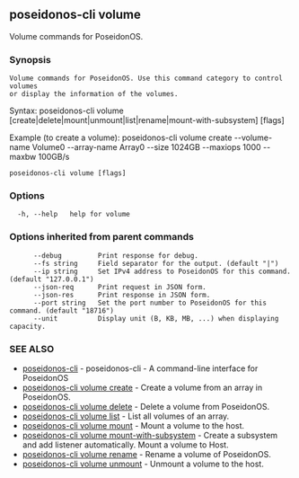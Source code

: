 ## poseidonos-cli volume

Volume commands for PoseidonOS.

### Synopsis


	Volume commands for PoseidonOS. Use this command category to control volumes
	or display the information of the volumes. 

Syntax: 
  poseidonos-cli volume [create|delete|mount|unmount|list|rename|mount-with-subsystem] [flags]

Example (to create a volume):
  poseidonos-cli volume create --volume-name Volume0 --array-name Array0 
  --size 1024GB --maxiops 1000 --maxbw 100GB/s
	  

```
poseidonos-cli volume [flags]
```

### Options

```
  -h, --help   help for volume
```

### Options inherited from parent commands

```
      --debug         Print response for debug.
      --fs string     Field separator for the output. (default "|")
      --ip string     Set IPv4 address to PoseidonOS for this command. (default "127.0.0.1")
      --json-req      Print request in JSON form.
      --json-res      Print response in JSON form.
      --port string   Set the port number to PoseidonOS for this command. (default "18716")
      --unit          Display unit (B, KB, MB, ...) when displaying capacity.
```

### SEE ALSO

* [poseidonos-cli](poseidonos-cli.md)	 - poseidonos-cli - A command-line interface for PoseidonOS
* [poseidonos-cli volume create](poseidonos-cli_volume_create.md)	 - Create a volume from an array in PoseidonOS.
* [poseidonos-cli volume delete](poseidonos-cli_volume_delete.md)	 - Delete a volume from PoseidonOS.
* [poseidonos-cli volume list](poseidonos-cli_volume_list.md)	 - List all volumes of an array.
* [poseidonos-cli volume mount](poseidonos-cli_volume_mount.md)	 - Mount a volume to the host.
* [poseidonos-cli volume mount-with-subsystem](poseidonos-cli_volume_mount-with-subsystem.md)	 - Create a subsystem and add listener automatically. Mount a volume to Host.
* [poseidonos-cli volume rename](poseidonos-cli_volume_rename.md)	 - Rename a volume of PoseidonOS.
* [poseidonos-cli volume unmount](poseidonos-cli_volume_unmount.md)	 - Unmount a volume to the host.

